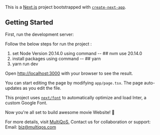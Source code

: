 This is a [Next.js](https://nextjs.org/) project bootstrapped with [`create-next-app`](https://github.com/vercel/next.js/tree/canary/packages/create-next-app).

## Getting Started

First, run the development server:

Follow the below steps for run the project : 

1) set Node Version  20.14.0 using command --   ## nvm use 20.14.0
2) install packages using command --   ## yarn
3) yarn run dev

Open [http://localhost:3000](http://localhost:3000) with your browser to see the result.

You can start editing the page by modifying `app/page.tsx`. The page auto-updates as you edit the file.

This project uses [`next/font`](https://nextjs.org/docs/basic-features/font-optimization) to automatically optimize and load Inter, a custom Google Font.



Now you're all set to build awesome movie Website! 🌟

For more details, visit [MultiQoS.](https://multiqos.com/)
Contact us for collaboration or support:
Email: biz@multiqos.com
